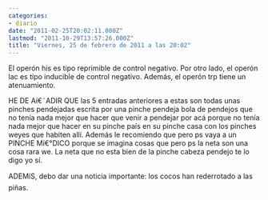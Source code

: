 ```yaml
---
categories:
- diario
date: "2011-02-25T20:02:11.000Z"
lastmod: "2011-10-29T13:57:26.000Z"
title: "Viernes, 25 de febrero de 2011 a las 20:02"
---
```


El operón his es tipo reprimible de control negativo. Por otro lado, el operón lac es tipo inducible de control negativo. Además, el operón trp tiene un atenuamiento. 


HE DE Aí€˜ADIR QUE las 5 entradas anteriores a estas son todas unas pinches pendejadas escrita por una pinche pendeja bola de pendejos que no tení­a nada mejor que hacer que venir a pendejar por acá porque no tení­a nada mejor que hacer en su pinche paí­s en su pinche casa con los pinches weyes que habiten allí­. Además le recomiendo que pero ps vaya a un PINCHE Mí€°DICO porque se imagina cosas que pero ps la neta son una cosa rara we. La neta que no esta bien de la pinche cabeza pendejo te lo digo yo sí­.

ADEMíS, debo dar una noticia importante: los cocos han rederrotado a las piñas.